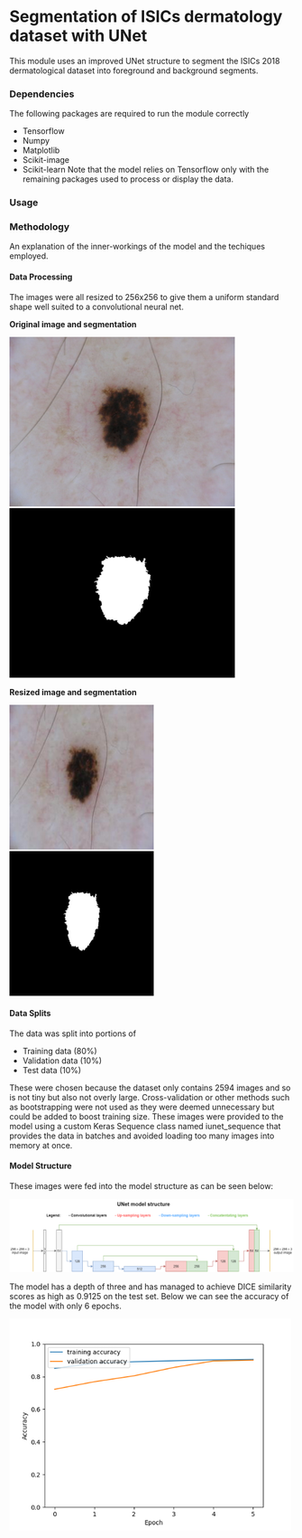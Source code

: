 
# Segmentation of ISICs dermatology dataset with UNet

This module uses an improved UNet structure to segment the ISICs 2018 dermatological dataset into foreground and background segments. 

### Dependencies
The following packages are required to run the module correctly
- Tensorflow
- Numpy
- Matplotlib
- Scikit-image
- Scikit-learn
Note that the model relies on Tensorflow only with the remaining packages used to process or display the data.

### Usage


### Methodology
An explanation of the inner-workings of the model and the techiques employed.

#### Data Processing
The images were all resized to 256x256 to give them a uniform standard shape well suited to a convolutional neural net.

**Original image and segmentation**

<img src="resources/ISIC_0000256.jpg" height="300"> <img src="resources/ISIC_0000256_segmentation.png" height="300">

**Resized image and segmentation**

![Resized input image](resources/ISIC_000256_resized.jpg) ![Resized segmented image](resources/ISIC_000256_segmentation_resized.png)

#### Data Splits
The data was split into portions of 
- Training data (80%)
- Validation data (10%)
- Test data (10%)

These were chosen because the dataset only contains 2594 images and so is not tiny but also not overly large. Cross-validation or other methods such as bootstrapping were not used as they were deemed unnecessary but could be added to boost training size. These images were provided to the model using a custom Keras Sequence class named iunet_sequence that provides the data in batches and avoided loading too many images into memory at once. 

#### Model Structure
These images were fed into the model structure as can be seen below:

<img src="resources/model_structure.png"> 

The model has a depth of three and has managed to achieve DICE similarity scores as high as 0.9125 on the test set. Below we can see the accuracy of the model with only 6 epochs.

<img src="Accuracy_data.png" width="500"> 

